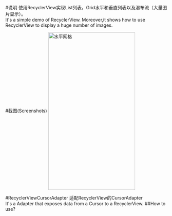 #说明
使用RecyclerView实现List列表，Grid水平和垂直列表以及瀑布流（大量图片显示）。   
It's a simple demo of RecyclerView. Moreover,it shows how to use RecyclerView to display a huge number of images.

#截图(Screenshots)
<img src="./Screenshots/device-2016-09-28-120221.gif" width = "270" height = "490" alt="水平网格" align=center />

#RecyclerViewCursorAdapter
适配RecyclerView的CursorAdapter    
It's a Adapter that exposes data from a Cursor to a RecyclerView.
##How to use?

